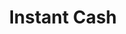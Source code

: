 ---
title: Instant Cash
slug: instant-cash
updated-on: '2024-05-30T13:44:31.749Z'
created-on: '2024-05-30T13:41:46.671Z'
published-on: '2024-05-30T13:54:32.469Z'
f_city-state-2:
- cms/city/hesperia-ca.md
- cms/city/blythe-ca.md
- cms/city/cucamonga-ca.md
- cms/city/upland-ca.md
- cms/city/riverside-ca.md
- cms/city/southgate-mi.md
- cms/city/picayune-ms.md
- cms/city/columbia-ms.md
- cms/city/piedmont-mo.md
- cms/city/newbern-tn.md
- cms/city/dyersburg-tn.md
- cms/city/ellensburg-wa.md
- cms/city/ephrata-wa.md
- cms/city/puyallup-wa.md
- cms/city/palm-desert-ca.md
- cms/city/moreno-valley-ca.md
- cms/city/garden-city-mi.md
- cms/city/south-haven-mi.md
f_locations:
- cms/payday-loan/instant-cash-19610.md
- cms/payday-loan/instant-cash-19611.md
- cms/payday-loan/instant-cash-19612.md
- cms/payday-loan/instant-cash-19613.md
- cms/payday-loan/instant-cash-19614.md
- cms/payday-loan/instant-cash-19615.md
- cms/payday-loan/instant-cash-19616.md
- cms/payday-loan/instant-cash-19617.md
- cms/payday-loan/instant-cash-19618.md
- cms/payday-loan/instant-cash-19619.md
- cms/payday-loan/instant-cash-19620.md
- cms/payday-loan/instant-cash-19621.md
- cms/payday-loan/instant-cash-19622.md
- cms/payday-loan/instant-cash-19623.md
- cms/payday-loan/instant-cash-19624.md
- cms/payday-loan/instant-cash-19625.md
- cms/payday-loan/instant-cash-19626.md
- cms/payday-loan/instant-cash-19627.md
- cms/payday-loan/instant-cash-19628.md
- cms/payday-loan/instant-cash-19629.md
- cms/payday-loan/instant-cash-19630.md
- cms/payday-loan/instant-cash-19631.md
- cms/payday-loan/instant-cash-19632.md
- cms/payday-loan/instant-cash-19633.md
- cms/payday-loan/instant-cash-19634.md
- cms/payday-loan/instant-cash-19635.md
- cms/payday-loan/instant-cash-19636.md
- cms/payday-loan/instant-cash-19637.md
f_states:
- cms/state/california.md
- cms/state/michigan.md
- cms/state/mississippi.md
- cms/state/missouri.md
- cms/state/tennessee.md
- cms/state/washington.md
layout: '[company].html'
tags: company
---